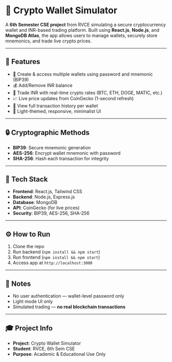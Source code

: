 # 💸 Crypto Wallet Simulator

A **6th Semester CSE project** from RVCE simulating a secure cryptocurrency wallet and INR-based trading platform. Built using **React.js**, **Node.js**, and **MongoDB Atlas**, the app allows users to manage wallets, securely store mnemonics, and trade live crypto prices.

---

## 🚀 Features

- 🔐 Create & access multiple wallets using password and mnemonic (BIP39)
- 💰 Add/Remove INR balance
- 💱 Trade INR with real-time crypto rates (BTC, ETH, DOGE, MATIC, etc.)
- 📈 Live price updates from CoinGecko (1-second refresh)
- 📜 View full transaction history per wallet
- 🎨 Light-themed, responsive, minimalist UI

---

## 🔒 Cryptographic Methods

- **BIP39**: Secure mnemonic generation
- **AES-256**: Encrypt wallet mnemonic with password
- **SHA-256**: Hash each transaction for integrity

---

## 🧰 Tech Stack

- **Frontend**: React.js, Tailwind CSS
- **Backend**: Node.js, Express.js
- **Database**: MongoDB
- **API**: CoinGecko (for live prices)
- **Security**: BIP39, AES-256, SHA-256

---

## ⚙️ How to Run

1. Clone the repo
2. Run backend (`npm install && npm start`)
3. Run frontend (`npm install && npm start`)
4. Access app at `http://localhost:3000`

---

## 📌 Notes

- No user authentication — wallet-level password only
- Light mode UI only
- Simulated trading — **no real blockchain transactions**

---

## 🎓 Project Info

- **Project**: Crypto Wallet Simulator  
- **Student**: RVCE, 6th Sem CSE  
- **Purpose**: Academic & Educational Use Only

